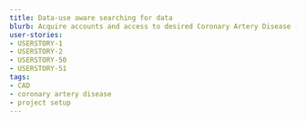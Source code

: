 ```yaml
---
title: Data-use aware searching for data
blurb: Acquire accounts and access to desired Coronary Artery Disease (CAD) resources
user-stories:
- USERSTORY-1
- USERSTORY-2
- USERSTORY-50
- USERSTORY-51
tags:
- CAD
- coronary artery disease
- project setup
---
```

